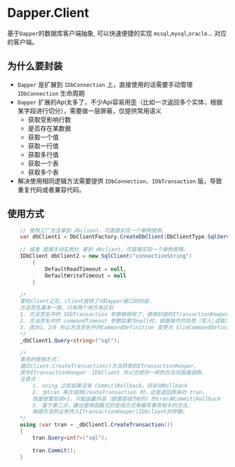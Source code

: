# Dapper.Client
基于`Dapper`的数据库客户端抽象, 可以快速便捷的实现 `mssql`,`mysql`,`oracle`... 对应的客户端。

## 为什么要封装
* `Dapper` 是扩展到 `IDbConnection` 上，直接使用的话需要手动管理 `IDbConnection` 生命周期
* `Dapper` 扩展的Api太多了，不少Api容易用歪（比如一次返回多个实体，根据某字段进行切分），需要做一层屏蔽，仅提供常用语义
    * 获取受影响行数
    * 是否存在某数据
    * 获取一个值
    * 获取一行值
    * 获取多行值
    * 获取一个表
    * 获取多个表
* 解决使用相同逻辑方法需要提供 `IDbConnection`、`IDbTransaction` 版，导致重复代码或者兼容代码。

## 使用方式
````csharp
    // 使用工厂方法拿到 dbclient，可直接实现一个单例使用。
    var dbClient1 = DbClientFactory.CreateDbClient(DbClientType.SqlServer, "connectionString", null, null);

    // 或者 直接手动实例化 拿到 dbclient，可直接实现一个单例使用。
    IDbClient dbClient2 = new SqlClient("connectionString")
        {
            DefaultReadTimeout = null,
            DefaultWriteTimeout = null
        }

    /*
    拿到client之后，client提供了对Dapper接口的封装，
    方法签名基本一致，只有两个地方有区别
    1. 方法签名中的 IDbTransaction 参数被移除了，使用封装的ITransactionKeeper进行操作, 稍后介绍。
    2. 方法签名中的 commandTimeout 参数如果为null时，根据操作的性质（写入|读取）使用client的默认超时时间。
    3. 因为1、2点 所以方法签名中的CommandDefinition 变更为 SlimCommandDefinition。
    */ 
    _dbClient1.Query<string>("sql");

    /*
    事务的使用方式：
    通过client.CreateTransaction()方法获取到ITransactionKeeper，
    其中ITransactionKeeper：IDbClient 所以也提供一样的方法可直接调用。
    注意点：
        1. using 之前如果没有 Commit|Rollback，将自动Rollback
        2. 当tran 再次调用CreateTransaction 时，还是返回原来的 tran，
        但是嵌套层级+1，只能由最外层（嵌套层级为0的）的tran来Commit|Rollback
        3. 基于第二点，建议使用函数式的变成方式来编写事务相关的方法，
        根据方法的业务传入ITransactionKeeper|IDbclient的参数。
    */
    using (var tran = _dbClientl.CreateTransaction())
    {
        tran.Query<int?>("sql");

        tran.Commit();
    }
````